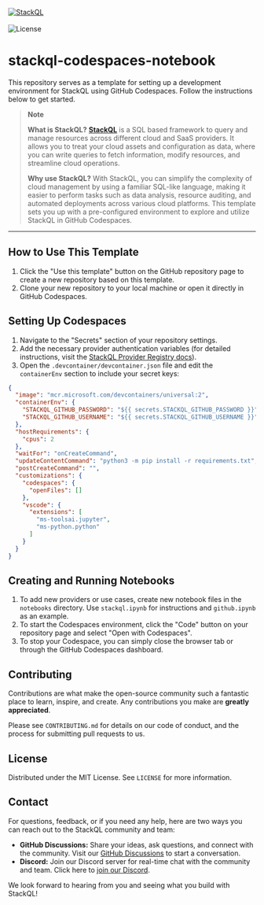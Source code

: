 [![StackQL](https://stackql.io/img/stackql-logo-bold.png)](https://stackql.io/)  
<br />
![License](https://img.shields.io/github/license/stackql/stackql)

# stackql-codespaces-notebook

This repository serves as a template for setting up a development environment for StackQL using GitHub Codespaces. Follow the instructions below to get started.

> **Note**
> 
> **What is StackQL?** [__StackQL__](https://github.com/stackql/stackql) is a SQL based framework to query and manage resources across different cloud and SaaS providers. It allows you to treat your cloud assets and configuration as data, where you can write queries to fetch information, modify resources, and streamline cloud operations.
> 
> **Why use StackQL?** With StackQL, you can simplify the complexity of cloud management by using a familiar SQL-like language, making it easier to perform tasks such as data analysis, resource auditing, and automated deployments across various cloud platforms. This template sets you up with a pre-configured environment to explore and utilize StackQL in GitHub Codespaces.

---

## How to Use This Template

1. Click the "Use this template" button on the GitHub repository page to create a new repository based on this template.
2. Clone your new repository to your local machine or open it directly in GitHub Codespaces.

## Setting Up Codespaces

1. Navigate to the "Secrets" section of your repository settings.
2. Add the necessary provider authentication variables (for detailed instructions, visit the [StackQL Provider Registry docs](https://registry.stackql.io/)).
3. Open the `.devcontainer/devcontainer.json` file and edit the `containerEnv` section to include your secret keys:

```json
{
  "image": "mcr.microsoft.com/devcontainers/universal:2",
  "containerEnv": {
    "STACKQL_GITHUB_PASSWORD": "${{ secrets.STACKQL_GITHUB_PASSWORD }}",
    "STACKQL_GITHUB_USERNAME": "${{ secrets.STACKQL_GITHUB_USERNAME }}"
  },  
  "hostRequirements": {
    "cpus": 2
  },
  "waitFor": "onCreateCommand",
  "updateContentCommand": "python3 -m pip install -r requirements.txt",
  "postCreateCommand": "",
  "customizations": {
    "codespaces": {
      "openFiles": []
    },
    "vscode": {
      "extensions": [
        "ms-toolsai.jupyter",
        "ms-python.python"
      ]
    }
  }
}
```

## Creating and Running Notebooks

1. To add new providers or use cases, create new notebook files in the `notebooks` directory. Use `stackql.ipynb` for instructions and `github.ipynb` as an example.
2. To start the Codespaces environment, click the "Code" button on your repository page and select "Open with Codespaces".
3. To stop your Codespace, you can simply close the browser tab or through the GitHub Codespaces dashboard.

## Contributing

Contributions are what make the open-source community such a fantastic place to learn, inspire, and create. Any contributions you make are **greatly appreciated**.

Please see `CONTRIBUTING.md` for details on our code of conduct, and the process for submitting pull requests to us.

## License

Distributed under the MIT License. See `LICENSE` for more information.

## Contact

For questions, feedback, or if you need any help, here are two ways you can reach out to the StackQL community and team:

- **GitHub Discussions:** Share your ideas, ask questions, and connect with the community. Visit our [GitHub Discussions](https://github.com/orgs/stackql/discussions) to start a conversation.
- **Discord:** Join our Discord server for real-time chat with the community and team. Click here to [join our Discord](https://discord.com/invite/xVXZ9d5NxN).

We look forward to hearing from you and seeing what you build with StackQL!
